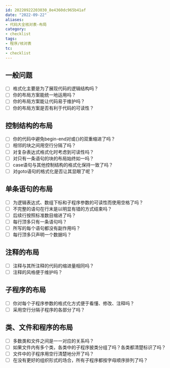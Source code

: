 ```yaml
---
id: 20220922203030_8e4360dc965b41af
date: "2022-09-22"
aliases:
- 代码大全核对表-布局
category:
- checklist
tags:
- 程序/核对表
tc:
- checklist
---
```


## 一般问题

- [ ] 格式化主要是为了展现代码的逻辑结构吗？
- [ ] 你的布局方案能统一地运用吗？
- [ ] 你的布局方案能让代码易于维护吗？
- [ ] 你的布局方案是否有利于代码的可读性？

## 控制结构的布局

- [ ] 你的代码中避免begin-end对或{}的双重缩进了吗？
- [ ] 相邻的块之间用空行分隔了吗？
- [ ] 对复杂表达式格式化时考虑到可读性吗？
- [ ] 对只有一条语句的块的布局始终如一吗？
- [ ] case语句与其他控制结构的格式化保持一致了吗？
- [ ] 对goto语句的格式化是否让其显眼了呢？

## 单条语句的布局

- [ ] 为逻辑表达式、数组下标和子程序参数的可读性而使用空格了吗？
- [ ] 不完整的语句在行末是以明显有错的方式结束吗？
- [ ] 后续行按照标准数目缩进了吗？
- [ ] 每行顶多只有一条语句吗？
- [ ] 所写的每个语句都没有副作用吗？
- [ ] 每行顶多只声明一个数据吗？

## 注释的布局

- [ ] 注释与其所注释的代码的缩进量相同吗？
- [ ] 注释的风格便于维护吗？

## 子程序的布局

- [ ] 你对每个子程序参数的格式化方式便于看懂、修改、注释吗？
- [ ] 采用空行分隔子程序的各部分了吗？

## 类、文件和程序的布局

- [ ] 多数类和文件之间是一一对应的关系吗？
- [ ] 如果文件内有多个类，各类中的子程序披类分组了吗？各类都清楚标识了吗？
- [ ] 文件中的子程序用空行清楚地分开了吗？
- [ ] 在没有更好的组织形式的场合，所有子程序都按字母顺序排列了吗？
